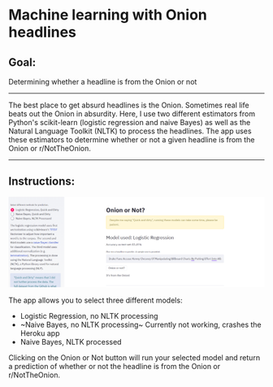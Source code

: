 # Machine learning with Onion headlines

## Goal:
Determining whether a headline is from the Onion or not

---
The best place to get absurd headlines is the Onion. Sometimes real life beats out the Onion in absurdity. 
Here, I use two different estimators from Python's scikit-learn (logistic regression and naive Bayes) as well as the Natural Language Toolkit (NLTK) to process the headlines. The app uses these estimators to determine whether or not a given headline is from the Onion or r/NotTheOnion.

---
## Instructions:

![img](https://github.com/boblandsky/onion_ml/raw/master/Annotation%202020-06-24%20161827.png)

The app allows you to select three different models:
  * Logistic Regression, no NLTK processing
  * ~Naive Bayes, no NLTK processing~ Currently not working, crashes the Heroku app
  * Naive Bayes, NLTK processed
  
Clicking on the Onion or Not button will run your selected model and return a prediction of whether or not the headline is from the Onion or r/NotTheOnion.
